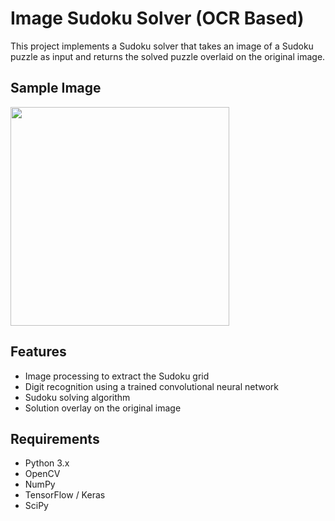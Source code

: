 # Image Sudoku Solver (OCR Based)

This project implements a Sudoku solver that takes an image of a Sudoku puzzle as input and returns the solved puzzle overlaid on the original image.

## Sample Image

<img src="https://github.com/Gnaneshwar03/OCR-Sudoku-Solver/assets/107243397/2a490a73-33ae-4bfe-8cef-6e58ea1c48e7" width="350" height="350">

## Features

- Image processing to extract the Sudoku grid
- Digit recognition using a trained convolutional neural network
- Sudoku solving algorithm
- Solution overlay on the original image

## Requirements

- Python 3.x
- OpenCV
- NumPy
- TensorFlow / Keras
- SciPy
